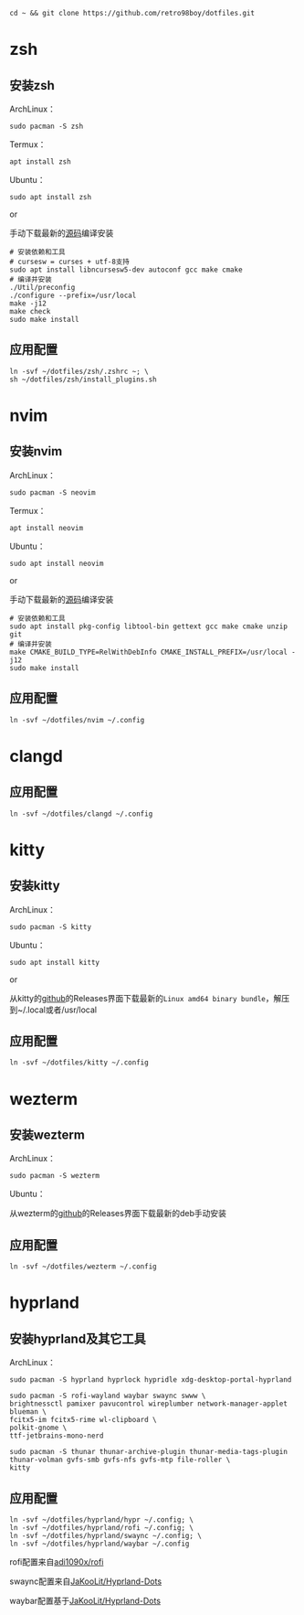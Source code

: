 ```
cd ~ && git clone https://github.com/retro98boy/dotfiles.git
```

# zsh

## 安装zsh

ArchLinux：

```
sudo pacman -S zsh
```

Termux：

```
apt install zsh
```

Ubuntu：

```
sudo apt install zsh
```

or

手动下载最新的[源码](https://github.com/zsh-users/zsh)编译安装

```
# 安装依赖和工具
# cursesw = curses + utf-8支持
sudo apt install libncursesw5-dev autoconf gcc make cmake
# 编译并安装
./Util/preconfig
./configure --prefix=/usr/local
make -j12
make check
sudo make install
```

## 应用配置

```
ln -svf ~/dotfiles/zsh/.zshrc ~; \
sh ~/dotfiles/zsh/install_plugins.sh
```

# nvim

## 安装nvim

ArchLinux：

```
sudo pacman -S neovim
```

Termux：

```
apt install neovim
```

Ubuntu：

```
sudo apt install neovim
```

or

手动下载最新的[源码](https://github.com/neovim/neovim)编译安装

```
# 安装依赖和工具
sudo apt install pkg-config libtool-bin gettext gcc make cmake unzip git
# 编译并安装
make CMAKE_BUILD_TYPE=RelWithDebInfo CMAKE_INSTALL_PREFIX=/usr/local -j12
sudo make install
```

## 应用配置

```
ln -svf ~/dotfiles/nvim ~/.config
```

# clangd

## 应用配置

```
ln -svf ~/dotfiles/clangd ~/.config
```

# kitty

## 安装kitty

ArchLinux：

```
sudo pacman -S kitty
```

Ubuntu：

```
sudo apt install kitty
```

or

从kitty的[github](https://github.com/kovidgoyal/kitty)的Releases界面下载最新的`Linux amd64 binary bundle`，解压到~/.local或者/usr/local

## 应用配置

```
ln -svf ~/dotfiles/kitty ~/.config
```

# wezterm

## 安装wezterm

ArchLinux：

```
sudo pacman -S wezterm
```

Ubuntu：

从wezterm的[github](https://github.com/wez/wezterm)的Releases界面下载最新的deb手动安装

## 应用配置

```
ln -svf ~/dotfiles/wezterm ~/.config
```

# hyprland

## 安装hyprland及其它工具

ArchLinux：

```
sudo pacman -S hyprland hyprlock hypridle xdg-desktop-portal-hyprland

sudo pacman -S rofi-wayland waybar swaync swww \
brightnessctl pamixer pavucontrol wireplumber network-manager-applet blueman \
fcitx5-im fcitx5-rime wl-clipboard \
polkit-gnome \
ttf-jetbrains-mono-nerd

sudo pacman -S thunar thunar-archive-plugin thunar-media-tags-plugin thunar-volman gvfs-smb gvfs-nfs gvfs-mtp file-roller \
kitty
```

## 应用配置

```
ln -svf ~/dotfiles/hyprland/hypr ~/.config; \
ln -svf ~/dotfiles/hyprland/rofi ~/.config; \
ln -svf ~/dotfiles/hyprland/swaync ~/.config; \
ln -svf ~/dotfiles/hyprland/waybar ~/.config

```

rofi配置来自[adi1090x/rofi](https://github.com/adi1090x/rofi)

swaync配置来自[JaKooLit/Hyprland-Dots](https://github.com/JaKooLit/Hyprland-Dots)

waybar配置基于[JaKooLit/Hyprland-Dots](https://github.com/JaKooLit/Hyprland-Dots)

